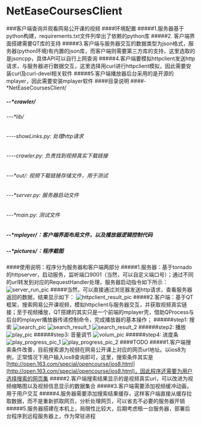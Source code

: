 # NetEaseCoursesClient
###客户端查询并观看网易公开课的视频
####环境配置
#####1.服务器基于python构建，requirements.txt文件列举出了依赖的python库
#####2.	客户端界面搭建需要QT库的支持
#####3.客户端与服务器交互的数据类型为json格式，服务器(python环境)有内置的json库，而客户端则需要第三方库的支持，这里选取的是jsoncpp，具体API可以自行上网查询
#####4.客户端要模拟httpclient发送http请求，与服务器进行数据交互，这里选择用curl进行httpclient模拟，因此需要安装curl及curl-devel相关软件
#####5.客户端播放器后台采用的是开源的mplayer，因此需要安装mplayer软件
####目录说明
####-*NetEaseCoursesClient/
##### --*crawler/
###### ---*lib/
###### ----showLinks.py: 处理http请求
###### ----crawler.py: 负责找到视频真实下载链接
###### ---*out/: 视频下载链接存储文件，用于测试
###### ---*server.py: 服务器启动文件
###### ---*main.py: 测试文件
##### --*mplayer/：客户端界面布局文件，以及播放器逻辑控制代码
##### --*pictures/：程序截图
####使用说明：程序分为服务器和客户端两部分
#####1.服务器：基于tornado的httpserver，启动服务，监听端口9001（当然，可以自定义端口号）；通过不同的url转发到对应的RequestHandler处理，服务器启动指令如下所示：
![server_run_pic](https://github.com/cls1991/163CoursesDownloader/raw/master/pictures/server_run_pic.png)
#####当然，可以直接通过浏览器发送http请求，查看服务器返回的数据，结果显示如下：
![httpclient_result_pic](https://github.com/cls1991/163CoursesDownloader/raw/master/pictures/httpclient_result_pic.png)
#####2.客户端：基于QT框架，搜索网易公开课视频，模拟httpclient与服务器交互，并获取视频真实链接；至于视频播放，QT搭建的其实只是一个前端的mplayer壳，借助QProcess与后台的mplayer播放器传递控制命令，完成播放器的基本操作；
######step1: 搜索
![search_pic](https://github.com/cls1991/163CoursesDownloader/raw/master/pictures/search_pic.png)
![search_result_1](https://github.com/cls1991/163CoursesDownloader/raw/master/pictures/search_result_1.png)
![search_result_2](https://github.com/cls1991/163CoursesDownloader/raw/master/pictures/search_result_2.png)
######step2: 播放
![play_pic](https://github.com/cls1991/163CoursesDownloader/raw/master/pictures/play_pic.png)
######step3: 音量调节
![volum_pic](https://github.com/cls1991/163CoursesDownloader/raw/master/pictures/volum_pic.png)
######step4: 进度条
![play_progress_pic_1](https://github.com/cls1991/163CoursesDownloader/raw/master/pictures/play_progress_pic_1.png)
![play_progress_pic_2](https://github.com/cls1991/163CoursesDownloader/raw/master/pictures/play_progress_pic_2.png)
####TODO
#####1.客户端搜索条件改善，目前搜索源为视频在网易公开课上对应的网页url地址。以ios8为例，正常情况下用户输入ios8查询即可，这里，搜索条件其实是[http://open.163.com/special/opencourse/ios8.html](http://open.163.com/special/opencourse/ios8.html)，因此程序还需要为用户选择搜索的网页集
#####2.客户端搜索结果显示的是视频真实url，可以改进为视频缩略图以及视频信息显示的数据集合
#####3.客户端需要添加视频缓冲动画，用于用户交互
#####4.服务器需要添加搜索结果缓存，这样客户端直接从缓存拉取数据，而不是重新抓取网页，分析处理网页，可以省去不必要的服务器开销
#####5.服务器搭建在本机上，局限性比较大，后期考虑租一台服务器，部署后台程序到远程服务器上，作为常驻进程



